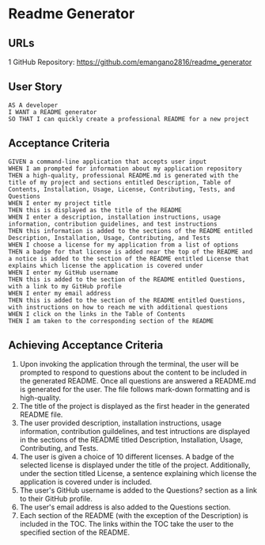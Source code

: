 # Readme Generator

## URLs
1 GitHub Repository: https://github.com/emangano2816/readme_generator

## User Story
```
AS A developer
I WANT a README generator
SO THAT I can quickly create a professional README for a new project
```

## Acceptance Criteria
```
GIVEN a command-line application that accepts user input
WHEN I am prompted for information about my application repository
THEN a high-quality, professional README.md is generated with the title of my project and sections entitled Description, Table of Contents, Installation, Usage, License, Contributing, Tests, and Questions
WHEN I enter my project title
THEN this is displayed as the title of the README
WHEN I enter a description, installation instructions, usage information, contribution guidelines, and test instructions
THEN this information is added to the sections of the README entitled Description, Installation, Usage, Contributing, and Tests
WHEN I choose a license for my application from a list of options
THEN a badge for that license is added near the top of the README and a notice is added to the section of the README entitled License that explains which license the application is covered under
WHEN I enter my GitHub username
THEN this is added to the section of the README entitled Questions, with a link to my GitHub profile
WHEN I enter my email address
THEN this is added to the section of the README entitled Questions, with instructions on how to reach me with additional questions
WHEN I click on the links in the Table of Contents
THEN I am taken to the corresponding section of the README

```
## Achieving Acceptance Criteria
1. Upon invoking the application through the terminal, the user will be prompted to respond to questions about the content to be included in the generated README. Once all questions are answered a README.md is generated for the user.  The file follows mark-down formatting and is high-quality.
2. The title of the project is displayed as the first header in the generated README file.
3. The user provided description, installation instructions, usage information, contribution guildelines, and test intructions are displayed in the sections of the README titled Description, Installation, Usage, Contributing, and Tests.
4. The user is given a choice of 10 different licenses.  A badge of the selected license is displayed under the title of the project.  Additionally, under the section titled License, a sentence explaining which license the application is covered under is included.
5. The user's GitHub username is added to the Questions? section as a link to their GitHub profile.
6. The user's email address is also added to the Questions section.
7. Each section of the README (with the exception of the Description) is included in the TOC.  The links within the TOC take the user to the specified section of the README.



